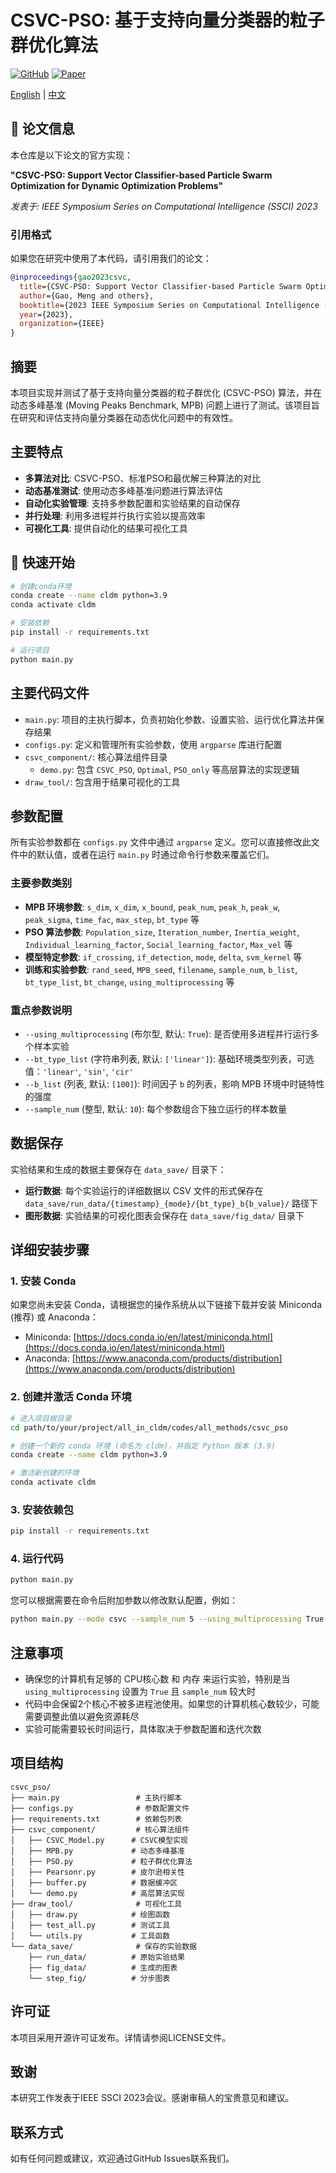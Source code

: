 # CSVC-PSO: 基于支持向量分类器的粒子群优化算法

[![GitHub](https://img.shields.io/badge/GitHub-gaomn/CSVC--PSO-blue)](https://github.com/gaomn/CSVC-PSO)
[![Paper](https://img.shields.io/badge/Paper-IEEE%20SSCI%202023-red)](https://ieeexplore.ieee.org/)

[English](README_EN.md) | [中文](readme.md)

## 📄 论文信息

本仓库是以下论文的官方实现：

**"CSVC-PSO: Support Vector Classifier-based Particle Swarm Optimization for Dynamic Optimization Problems"**

*发表于: IEEE Symposium Series on Computational Intelligence (SSCI) 2023*

### 引用格式

如果您在研究中使用了本代码，请引用我们的论文：

```bibtex
@inproceedings{gao2023csvc,
  title={CSVC-PSO: Support Vector Classifier-based Particle Swarm Optimization for Dynamic Optimization Problems},
  author={Gao, Meng and others},
  booktitle={2023 IEEE Symposium Series on Computational Intelligence (SSCI)},
  year={2023},
  organization={IEEE}
}
```

## 摘要

本项目实现并测试了基于支持向量分类器的粒子群优化 (CSVC-PSO) 算法，并在动态多峰基准 (Moving Peaks Benchmark, MPB) 问题上进行了测试。该项目旨在研究和评估支持向量分类器在动态优化问题中的有效性。

## 主要特点

- **多算法对比**: CSVC-PSO、标准PSO和最优解三种算法的对比
- **动态基准测试**: 使用动态多峰基准问题进行算法评估
- **自动化实验管理**: 支持多参数配置和实验结果的自动保存
- **并行处理**: 利用多进程并行执行实验以提高效率
- **可视化工具**: 提供自动化的结果可视化工具

## 🚀 快速开始

```bash
# 创建conda环境
conda create --name cldm python=3.9
conda activate cldm

# 安装依赖
pip install -r requirements.txt

# 运行项目
python main.py
```

## 主要代码文件

- `main.py`: 项目的主执行脚本，负责初始化参数、设置实验、运行优化算法并保存结果
- `configs.py`: 定义和管理所有实验参数，使用 `argparse` 库进行配置
- `csvc_component/`: 核心算法组件目录
  - `demo.py`: 包含 `CSVC_PSO`, `Optimal`, `PSO_only` 等高层算法的实现逻辑
- `draw_tool/`: 包含用于结果可视化的工具

## 参数配置

所有实验参数都在 `configs.py` 文件中通过 `argparse` 定义。您可以直接修改此文件中的默认值，或者在运行 `main.py` 时通过命令行参数来覆盖它们。

### 主要参数类别

- **MPB 环境参数**: `s_dim`, `x_dim`, `x_bound`, `peak_num`, `peak_h`, `peak_w`, `peak_sigma`, `time_fac`, `max_step`, `bt_type` 等
- **PSO 算法参数**: `Population_size`, `Iteration_number`, `Inertia_weight`, `Individual_learning_factor`, `Social_learning_factor`, `Max_vel` 等
- **模型特定参数**: `if_crossing`, `if_detection`, `mode`, `delta`, `svm_kernel` 等
- **训练和实验参数**: `rand_seed`, `MPB_seed`, `filename`, `sample_num`, `b_list`, `bt_type_list`, `bt_change`, `using_multiprocessing` 等

### 重点参数说明

- `--using_multiprocessing` (布尔型, 默认: `True`): 是否使用多进程并行运行多个样本实验
- `--bt_type_list` (字符串列表, 默认: `['linear']`): 基础环境类型列表，可选值：`'linear'`, `'sin'`, `'cir'`
- `--b_list` (列表, 默认: `[100]`): 时间因子 `b` 的列表，影响 MPB 环境中时链特性的强度
- `--sample_num` (整型, 默认: `10`): 每个参数组合下独立运行的样本数量

## 数据保存

实验结果和生成的数据主要保存在 `data_save/` 目录下：

- **运行数据**: 每个实验运行的详细数据以 CSV 文件的形式保存在 `data_save/run_data/{timestamp}_{mode}/{bt_type}_b{b_value}/` 路径下
- **图形数据**: 实验结果的可视化图表会保存在 `data_save/fig_data/` 目录下

## 详细安装步骤

### 1. 安装 Conda

如果您尚未安装 Conda，请根据您的操作系统从以下链接下载并安装 Miniconda (推荐) 或 Anaconda：

- Miniconda: [https://docs.conda.io/en/latest/miniconda.html](https://docs.conda.io/en/latest/miniconda.html)
- Anaconda: [https://www.anaconda.com/products/distribution](https://www.anaconda.com/products/distribution)

### 2. 创建并激活 Conda 环境

```bash
# 进入项目根目录
cd path/to/your/project/all_in_cldm/codes/all_methods/csvc_pso

# 创建一个新的 conda 环境 (命名为 cldm)，并指定 Python 版本 (3.9)
conda create --name cldm python=3.9

# 激活新创建的环境
conda activate cldm
```

### 3. 安装依赖包

```bash
pip install -r requirements.txt
```

### 4. 运行代码

```bash
python main.py
```

您可以根据需要在命令后附加参数以修改默认配置，例如：

```bash
python main.py --mode csvc --sample_num 5 --using_multiprocessing True --bt_type_list linear sin --b_list 50 100
```

## 注意事项

- 确保您的计算机有足够的 CPU核心数 和 内存 来运行实验，特别是当 `using_multiprocessing` 设置为 `True` 且 `sample_num` 较大时
- 代码中会保留2个核心不被多进程池使用。如果您的计算机核心数较少，可能需要调整此值以避免资源耗尽
- 实验可能需要较长时间运行，具体取决于参数配置和迭代次数

## 项目结构

```
csvc_pso/
├── main.py                 # 主执行脚本
├── configs.py              # 参数配置文件
├── requirements.txt        # 依赖包列表
├── csvc_component/         # 核心算法组件
│   ├── CSVC_Model.py      # CSVC模型实现
│   ├── MPB.py             # 动态多峰基准
│   ├── PSO.py             # 粒子群优化算法
│   ├── Pearsonr.py        # 皮尔逊相关性
│   ├── buffer.py          # 数据缓冲区
│   └── demo.py            # 高层算法实现
├── draw_tool/              # 可视化工具
│   ├── draw.py            # 绘图函数
│   ├── test_all.py        # 测试工具
│   └── utils.py           # 工具函数
└── data_save/              # 保存的实验数据
    ├── run_data/          # 原始实验结果
    ├── fig_data/          # 生成的图表
    └── step_fig/          # 分步图表
```

## 许可证

本项目采用开源许可证发布。详情请参阅LICENSE文件。

## 致谢

本研究工作发表于IEEE SSCI 2023会议。感谢审稿人的宝贵意见和建议。

## 联系方式

如有任何问题或建议，欢迎通过GitHub Issues联系我们。
